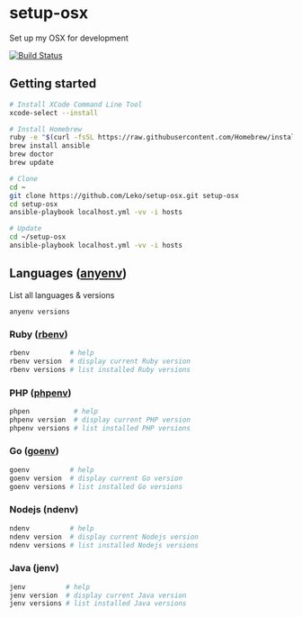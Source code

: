 # setup-osx
Set up my OSX for development

[![Build Status](https://travis-ci.org/Leko/setup-osx.svg?branch=master)](https://travis-ci.org/Leko/setup-osx)

## Getting started
```sh
# Install XCode Command Line Tool 
xcode-select --install

# Install Homebrew
ruby -e "$(curl -fsSL https://raw.githubusercontent.com/Homebrew/install/master/install)"
brew install ansible
brew doctor
brew update

# Clone 
cd ~
git clone https://github.com/Leko/setup-osx.git setup-osx
cd setup-osx
ansible-playbook localhost.yml -vv -i hosts

# Update 
cd ~/setup-osx
ansible-playbook localhost.yml -vv -i hosts
```

## Languages ([anyenv](https://github.com/riywo/anyenv))
List all languages & versions

```
anyenv versions
```

### Ruby ([rbenv](https://github.com/rbenv/rbenv))

```sh
rbenv          # help
rbenv version  # display current Ruby version
rbenv versions # list installed Ruby versions
```

### PHP ([phpenv](https://github.com/phpenv/phpenv))

```sh
phpen           # help
phpenv version  # display current PHP version
phpenv versions # list installed PHP versions
```

### Go ([goenv]())

```sh
goenv          # help
goenv version  # display current Go version
goenv versions # list installed Go versions
```

### Nodejs (ndenv)

```sh
ndenv          # help
ndenv version  # display current Nodejs version
ndenv versions # list installed Nodejs versions
```

### Java (jenv)

```sh
jenv          # help
jenv version  # display current Java version
jenv versions # list installed Java versions
```
